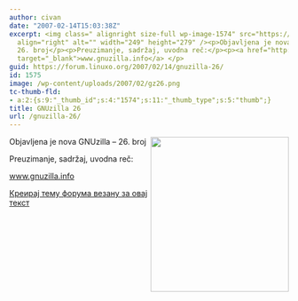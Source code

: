```yaml
---
author: civan
date: "2007-02-14T15:03:38Z"
excerpt: <img class=" alignright size-full wp-image-1574" src="https://linuxo.org/wp-content/uploads/2007/02/gz26.png"
  align="right" alt="" width="249" height="279" /><p>Objavljena je nova GNUzilla -
  26. broj</p><p>Preuzimanje, sadržaj, uvodna reč:</p><p><a href="http://www.gnuzilla.info"
  target="_blank">www.gnuzilla.info</a> </p>
guid: https://forum.linuxo.org/2007/02/14/gnuzilla-26/
id: 1575
image: /wp-content/uploads/2007/02/gz26.png
tc-thumb-fld:
- a:2:{s:9:"_thumb_id";s:4:"1574";s:11:"_thumb_type";s:5:"thumb";}
title: GNUzilla 26
url: /gnuzilla-26/
---
```

<img class=" alignright size-full wp-image-1574" src="https://linuxo.org/wp-content/uploads/2007/02/gz26.png" align="right" alt="" width="249" height="279" />

Objavljena je nova GNUzilla &#8211; 26. broj

Preuzimanje, sadržaj, uvodna reč:

<a href="http://www.gnuzilla.info" target="_blank">www.gnuzilla.info</a> 

<!--break-->

[Креирај тему форума везану за овај текст](https://linuxo.org/nova-tema-na-forumu/?se_pid=1575)